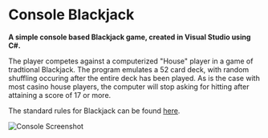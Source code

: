 # Console Blackjack
<b>A simple console based Blackjack game, created in Visual Studio using C#.</b>

The player competes against a computerized "House" player in a game of tradtional Blackjack. The program emulates a 52 card deck, with random shuffling occuring after the entire deck has been played. As is the case with most casino house players, the computer will stop asking for hitting after attaining a score of 17 or more.

The standard rules for Blackjack can be found [here](https://en.wikipedia.org/wiki/Blackjack).

![Console Screenshot](http://i.imgur.com/QYSd35F.png "Console Screenshot")
